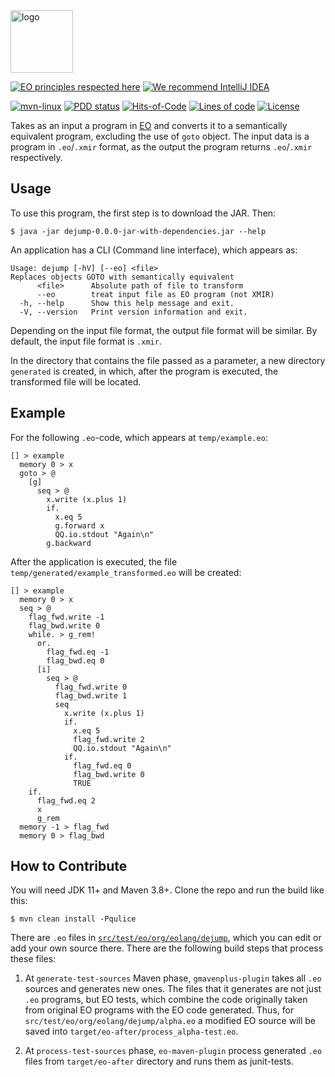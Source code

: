 <img alt="logo" src="https://www.objectionary.com/cactus.svg" height="100px" />

[![EO principles respected here](https://www.elegantobjects.org/badge.svg)](https://www.elegantobjects.org)
[![We recommend IntelliJ IDEA](https://www.elegantobjects.org/intellij-idea.svg)](https://www.jetbrains.com/idea/)

[![mvn-linux](https://github.com/objectionary/dejump/actions/workflows/build.yml/badge.svg)](https://github.com/objectionary/dejump/actions/workflows/build.yml)
[![PDD status](http://www.0pdd.com/svg?name=objectionary/dejump)](http://www.0pdd.com/p?name=objectionary/dejump)
[![Hits-of-Code](https://hitsofcode.com/github/objectionary/dejump?branch=master)](https://hitsofcode.com/github/objectionary/dejump/view?branch=master)
[![Lines of code](https://img.shields.io/tokei/lines/github/objectionary/dejump)](https://img.shields.io/tokei/lines/github/objectionary/dejump)
[![License](https://img.shields.io/badge/license-MIT-green.svg)](https://github.com/objectionary/dejump/blob/master/LICENSE.txt)

Takes as an input a program in [EO](https://www.eolang.org/) and converts it to a semantically equivalent program, excluding the use of `goto` object.
The input data is a program in `.eo`/`.xmir` format, as the output the program returns `.eo`/`.xmir` respectively.

## Usage
To use this program, the first step is to download the JAR. Then:

```
$ java -jar dejump-0.0.0-jar-with-dependencies.jar --help
```

An application has a CLI (Command line interface), which appears as:

```
Usage: dejump [-hV] [--eo] <file>
Replaces objects GOTO with semantically equivalent
      <file>      Absolute path of file to transform
      --eo        treat input file as EO program (not XMIR)
  -h, --help      Show this help message and exit.
  -V, --version   Print version information and exit.
```

Depending on the input file format, the output file format will be similar.
By default, the input file format is `.xmir`.

In the directory that contains the file passed as a parameter, a new directory `generated` is created, in which, after the program is executed, the transformed file will be located.

## Example

For the following `.eo`-code, which appears at `temp/example.eo`:

```
[] > example
  memory 0 > x
  goto > @
    [g]
      seq > @
        x.write (x.plus 1)
        if.
          x.eq 5
          g.forward x
          QQ.io.stdout "Again\n"
        g.backward
```

After the application is executed, the file `temp/generated/example_transformed.eo` will be created:

```
[] > example
  memory 0 > x
  seq > @
    flag_fwd.write -1
    flag_bwd.write 0
    while. > g_rem!
      or.
        flag_fwd.eq -1
        flag_bwd.eq 0
      [i]
        seq > @
          flag_fwd.write 0
          flag_bwd.write 1
          seq
            x.write (x.plus 1)
            if.
              x.eq 5
              flag_fwd.write 2
              QQ.io.stdout "Again\n"
            if.
              flag_fwd.eq 0
              flag_bwd.write 0
              TRUE
    if.
      flag_fwd.eq 2
      x
      g_rem
  memory -1 > flag_fwd
  memory 0 > flag_bwd
```

## How to Contribute

You will need JDK 11+ and Maven 3.8+. Clone the repo and run the build like this:

```
$ mvn clean install -Pqulice
```

There are `.eo` files in [`src/test/eo/org/eolang/dejump`](https://github.com/objectionary/dejump/tree/master/src/test/eo/org/eolang/dejump), which you can edit or add your own source there. There are the following build steps that process these files:

1. At `generate-test-sources` Maven phase, `gmavenplus-plugin` takes all `.eo` sources and generates new ones. The files that it generates are not just `.eo` programs, but EO tests, which combine the code originally taken from original EO programs with the EO code generated. Thus, for `src/test/eo/org/eolang/dejump/alpha.eo` a modified EO source will be saved into `target/eo-after/process_alpha-test.eo`.

2. At `process-test-sources` phase, `eo-maven-plugin` process generated `.eo` files from `target/eo-after` directory and runs them as junit-tests.
